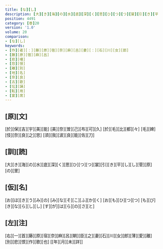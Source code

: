 ```yaml
---
title: [な][し]
description: [大][き][海][の][水][底][深][く][思][ひ][つ][つ][裳][引][き][平][し][し][菅][原][の][里]
position: 4491
category: [巻]20
version: '1.0'
volume: 20
comparison:
- [な][し]
keywords:
- [作][者][：][藤][原][宿][奈][麻][呂][妻][：][石][川][女][郎]
- [藤][原][宿][麻][呂]
- [悲][嘆]
- [怨][恨]
- [離][別]
- [地][名]
- [奈][良]
- [古][歌]
- [伝][誦]
- [転][用]
- [宴][席]
---
```


## [原][文]

[於][保][吉][宇][美][能] [美][奈][曽][己][布][可][久] [於][毛][比][都][々] [毛][婢][伎][奈][良][之][思] [須][我][波][良][能][佐][刀]

## [訓][読]

[大][き][海][の][水][底][深][く][思][ひ][つ][つ][裳][引][き][平][し][し][菅][原][の][里]

## [仮][名]

[お][ほ][き][う][み][の] [み][な][そ][こ][ふ][か][く] [お][も][ひ][つ][つ] [も][び][き][な][ら][し][し] [す][が][は][ら][の][さ][と]

## [左][注]

[右][一][首][藤][原][宿][奈][麻][呂][朝][臣][之][妻][石][川][女][郎][薄][愛][離][別][悲][恨][作][歌][也] [[年][月][未][詳]]
